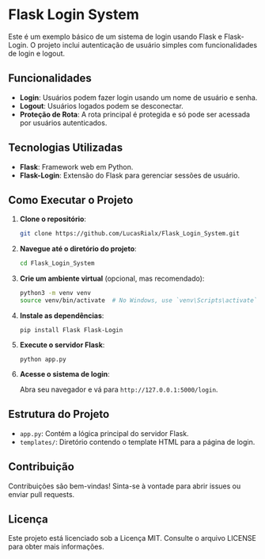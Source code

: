 # Flask Login System

Este é um exemplo básico de um sistema de login usando Flask e Flask-Login. O projeto inclui autenticação de usuário simples com funcionalidades de login e logout.

## Funcionalidades

- **Login**: Usuários podem fazer login usando um nome de usuário e senha.
- **Logout**: Usuários logados podem se desconectar.
- **Proteção de Rota**: A rota principal é protegida e só pode ser acessada por usuários autenticados.

## Tecnologias Utilizadas

- **Flask**: Framework web em Python.
- **Flask-Login**: Extensão do Flask para gerenciar sessões de usuário.

## Como Executar o Projeto

1. **Clone o repositório**:

    ```bash
    git clone https://github.com/LucasRialx/Flask_Login_System.git
    ```

2. **Navegue até o diretório do projeto**:

    ```bash
    cd Flask_Login_System
    ```

3. **Crie um ambiente virtual** (opcional, mas recomendado):

    ```bash
    python3 -m venv venv
    source venv/bin/activate  # No Windows, use `venv\Scripts\activate`
    ```

4. **Instale as dependências**:

    ```
    pip install Flask Flask-Login
    ```

5. **Execute o servidor Flask**:

    ```
    python app.py
    ```

6. **Acesse o sistema de login**:

    Abra seu navegador e vá para `http://127.0.0.1:5000/login`.

## Estrutura do Projeto

- `app.py`: Contém a lógica principal do servidor Flask.
- `templates/`: Diretório contendo o template HTML para a página de login.

## Contribuição
Contribuições são bem-vindas! Sinta-se à vontade para abrir issues ou enviar pull requests.

## Licença
Este projeto está licenciado sob a Licença MIT. Consulte o arquivo LICENSE para obter mais informações.
